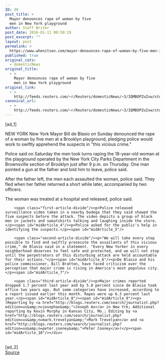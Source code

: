 ```yaml
---
ID: 39
post_title: >
  Mayor denounces rape of woman by five
  men in New York playground
author: Staff Writer
post_date: 2016-01-11 00:50:19
post_excerpt: ""
layout: post
permalink: >
  https://www.whenitson.com/mayor-denounces-rape-of-woman-by-five-men-in-new-york-playground/
published: true
original_cats:
  - domesticNews
original_title:
  - >
    Mayor denounces rape of woman by five
    men in New York playground
original_link:
  - >
    http://feeds.reuters.com/~r/Reuters/domesticNews/~3/IQMBOPZuIxw/story01.htm
canonical_url:
  - >
    http://feeds.reuters.com/~r/Reuters/domesticNews/~3/IQMBOPZuIxw/story01.htm
---
```

 [ad_1]
<br><div id="articleText">
<span id="midArticle_start"/>

<span class="focusParagraph" readability="5"><p><span class="articleLocation">NEW YORK</span> New York Mayor Bill de Blasio on Sunday denounced the rape of a woman by five men at a Brooklyn playground, pledging police would work to swiftly apprehend the suspects in "this vicious crime."    </p></span><span id="midArticle_0"/><p>Police said on Saturday the men took turns raping the 18-year-old woman at the playground operated by the New York City Parks Department in the Brownsville section of Brooklyn just after 9 p.m. on Thursday. One man pointed a gun at the father and told him to leave, police said.</p><span id="midArticle_1"/><p>After the father left, the men each assaulted the woman, police said. They fled when her father returned a short while later, accompanied by two officers.</p><span id="midArticle_2"/><p>The woman was treated at a hospital and released, police said.</p><span id="midArticle_3"/>
        
        <span class="first-article-divide"/><p>Police released surveillance video taken in a nearby bodega that they said showed the five suspects before the attack. The video depicts a group of black men in jackets and sweatshirts talking and laughing inside the store.</p><span id="midArticle_4"/><p>Police asked for the public's help in identifying the suspects.</p><span id="midArticle_5"/>
        
        <span class="second-article-divide"/><p>"We will take every step possible to find and swiftly prosecute the assailants of this vicious crime," de Blasio said in a statement. "Every New Yorker in every neighborhood deserves to feel safe and protected, and we will not stop until the perpetrators of this disturbing attack are held accountable for their actions."</p><span id="midArticle_6"/><p>De Blasio and his police commissioner, Bill Bratton, have faced criticism over the perception that major crime is rising in America's most populous city.</p><span id="midArticle_7"/>
        
        <span class="third-article-divide"/><p>Major crimes reported dropped 1.7 percent last year and by 5.8 percent since de Blasio took office two years ago. But some categories have increased, according to a report issued earlier this month. Rapes were up 6.3 percent last year.</p><span id="midArticle_8"/><span id="midArticle_9"/><p> (Reporting by <a href="http://blogs.reuters.com/search/journalist.php?edition=us&amp;n=josephax&amp;">Joseph Ax</a> in New Yrk; Additional reporting by Kevin Murphy in Kansas City, Mo.; Editing by <a href="http://blogs.reuters.com/search/journalist.php?edition=us&amp;n=mark.trevelyan&amp;">Mark Trevelyan</a> and <a href="http://blogs.reuters.com/search/journalist.php?edition=us&amp;n=peter.cooney&amp;">Peter Cooney</a>)</p><span id="midArticle_10"/></div>
<br>[ad_2]
<br><a href="http://feeds.reuters.com/~r/Reuters/domesticNews/~3/IQMBOPZuIxw/story01.htm">Source </a>